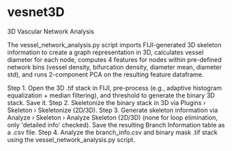 # vesnet3D
3D Vascular Network Analysis

The vessel_network_analysis.py script imports FIJI-generated 3D skeleton information to create a graph representation in 3D, calculates vessel diameter for each node, computes 4 features for nodes within pre-defined network bins (vessel density, bifurcation density, diameter mean, diameter std), and runs 2-component PCA on the resulting feature dataframe. 

Step 1. Open the 3D .tif stack in FIJI, pre-process (e.g., adaptive histogram equalization + median filtering), and threshold to generate the binary 3D stack. Save it.
Step 2. Skeletonize the binary stack in 3D via Plugins › Skeleton › Skeletonize (2D/3D).
Step 3. Generate skeleton information via Analyze › Skeleton › Analyze Skeleton (2D/3D) (none for loop elimination, only 'detailed info' checked). Save the resulting Branch Information table as a .csv file.
Step 4. Analyze the branch_info.csv and binary mask .tif stack using the vessel_network_analysis.py script.

